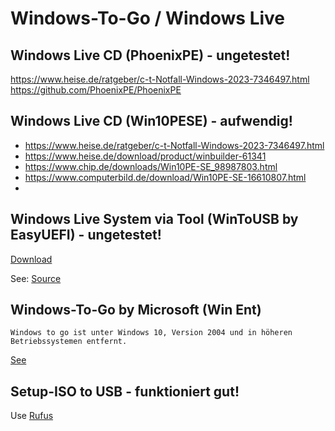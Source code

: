 # Windows-To-Go / Windows Live

## Windows Live CD (PhoenixPE) - ungetestet!

https://www.heise.de/ratgeber/c-t-Notfall-Windows-2023-7346497.html
https://github.com/PhoenixPE/PhoenixPE


## Windows Live CD (Win10PESE) - aufwendig!

- https://www.heise.de/ratgeber/c-t-Notfall-Windows-2023-7346497.html
- https://www.heise.de/download/product/winbuilder-61341
- https://www.chip.de/downloads/Win10PE-SE_98987803.html
- https://www.computerbild.de/download/Win10PE-SE-16610807.html
- 

## Windows Live System via Tool (WinToUSB by EasyUEFI)  - ungetestet!


[Download](https://www.chip.de/downloads/WinToUSB_65993636.html)

See: [Source](https://www.chip.de/artikel/Windows-To-Go-Windows-auf-dem-USB-Stick-installieren_139922509.html)

## Windows-To-Go by Microsoft (Win Ent)
````
Windows to go ist unter Windows 10, Version 2004 und in höheren Betriebssystemen entfernt.
````

[See](https://learn.microsoft.com/de-de/windows/deployment/planning/windows-to-go-overview)

## Setup-ISO to USB - funktioniert gut!

Use [Rufus](https://rufus.ie/de/)
